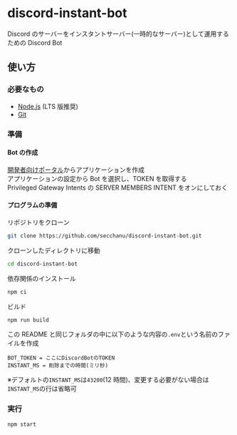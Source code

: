 # discord-instant-bot

Discord のサーバーをインスタントサーバー(一時的なサーバー)として運用するための Discord Bot

## 使い方

### 必要なもの

- [Node.js](https://nodejs.org/ja/) (LTS 版推奨)
- [Git](https://git-scm.com/downloads)

### 準備

#### Bot の作成

[開発者向けポータル](https://discord.com/developers/applications)からアプリケーションを作成  
アプリケーションの設定から Bot を選択し、TOKEN を取得する  
Privileged Gateway Intents の SERVER MEMBERS INTENT をオンにしておく

#### プログラムの準備

リポジトリをクローン

```sh
git clone https://github.com/secchanu/discord-instant-bot.git
```

クローンしたディレクトリに移動

```sh
cd discord-instant-bot
```

依存関係のインストール

```sh
npm ci
```

ビルド

```sh
npm run build
```

この README と同じフォルダの中に以下のような内容の`.env`という名前のファイルを作成

```.env
BOT_TOKEN = ここにDiscordBotのTOKEN
INSTANT_MS = 削除までの時間(ミリ秒)
```

※デフォルトの`INSTANT_MS`は`43200`(12 時間)、変更する必要がない場合は`INSTANT_MS`の行は省略可

### 実行

```sh
npm start
```
